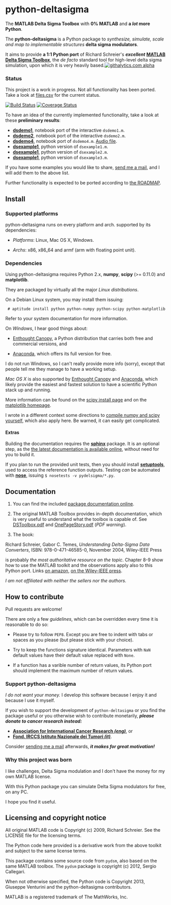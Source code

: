 python-deltasigma
===============

The **MATLAB Delta Sigma Toolbox** with **0% MATLAB** and **a *lot* more Python**.

The **python-deltasigma** is a Python package to *synthesize, simulate, scale and map to implementable structures* **delta sigma modulators**.

It aims to provide **a 1:1 Python port** of Richard Schreier's ***excellent*** 
**[MATLAB Delta Sigma Toolbox](http://www.mathworks.com/matlabcentral/fileexchange/19-delta-sigma-toolbox)**,
the *de facto* standard tool for high-level delta sigma simulation, upon which it is very heavily based.[![githalytics.com alpha](https://cruel-carlota.pagodabox.com/36f25accf60f391456efe66910bf84f8 "githalytics.com")](http://githalytics.com/ggventurini/python-deltasigma)

### Status

This project is a work in progress. Not all functionality has been ported. Take a look at [files.csv](https://github.com/ggventurini/python-deltasigma/blob/master/files.csv) for the current status.

[![Build Status](https://travis-ci.org/ggventurini/python-deltasigma.png?branch=master)](https://travis-ci.org/ggventurini/python-deltasigma) [![Coverage Status](https://coveralls.io/repos/ggventurini/python-deltasigma/badge.png?branch=master)](https://coveralls.io/r/ggventurini/python-deltasigma?branch=master)

To have an idea of the currently implemented functionality, take a look at these **preliminary results**:

* **[dsdemo1](http://nbviewer.ipython.org/gist/ggventurini/8040189)**, notebook port of the interactive `dsdemo1.m`.
* **[dsdemo2](http://nbviewer.ipython.org/gist/ggventurini/8044644)**, notebook port of the interactive `dsdemo2.m`.
* **[dsdemo4](http://nbviewer.ipython.org/gist/ggventurini/8255785/dsdemo4.ipynb)**, notebook port of `dsdemo4.m`. [Audio file](https://gist.github.com/ggventurini/8255785/raw/8fb7d94236b917e6d557fb538d3f35a3144c038c/sax.wav.b64).
* **[dsexample1](http://nbviewer.ipython.org/7251113)**, python version of `dsexample1.m`.
* **[dsexample1](http://nbviewer.ipython.org/8323435)**, python version of `dsexample2.m`.
* **[dsexample1](http://nbviewer.ipython.org/8323046)**, python version of `dsexample3.m`.

If you have some examples you would like to share, [send me a mail](http://tinymailto.com/5310), and I will add them to the above list.

Further functionality is expected to be ported according to [the ROADMAP](https://github.com/ggventurini/python-deltasigma/blob/master/ROADMAP.md).

## Install

### Supported platforms

python-deltasigma runs on every platform and arch. supported by its dependencies:

 * *Platforms*: Linux, Mac OS X, Windows.

 * *Archs*: x86, x86_64 and armf (arm with floating point unit).

### Dependencies

Using python-deltasigma requires Python 2.x, **numpy**, **scipy** (>= 0.11.0) and **matplotlib**.

They are packaged by virtually all the major *Linux distributions*. 

On a Debian Linux system, you may install them issuing:

```
 # aptitude install python python-numpy python-scipy python-matplotlib
```

Refer to your system documentation for more information.

On *Windows*, I hear good things about: 

 * [Enthought Canopy](https://www.enthought.com/store/), a Python distribution 
that carries both free and commercial versions, and
 
 * [Anaconda](https://store.continuum.io/cshop/anaconda/), 
which offers its full version for free. 

I do not run Windows, so I can't really provide more info (sorry), except 
that people tell me they manage to have a working setup. 

*Mac OS X* is also supported by [Enthought Canopy](https://www.enthought.com/store/)
and [Anaconda](https://store.continuum.io/cshop/anaconda/), which likely
provide the easiest and fastest solution to have a scientific Python stack up 
and running.

More information can be found on the 
[scipy install page](http://www.scipy.org/install.html) and on the 
[matplotlib homepage](http://matplotlib.org/).

I wrote in a different context some directions to [compile numpy and scipy yourself](https://github.com/ahkab/ahkab/wiki/Install:-numpy-and-scipy), which also apply here. Be warned, it can easily get complicated.

#### Extras

Building the documentation requires the **[sphinx](http://sphinx-doc.org/)** package. It is an optional step, as the [the latest documentation is available online](http://python-deltasigma.readthedocs.org/en/latest/), without need for you to build it.

If you plan to run the provided unit tests, then you should install 
**[setuptools](https://pypi.python.org/pypi/setuptools)**, used to access the 
reference function outputs. Testing *can* be automated with 
**[nose](https://pypi.python.org/pypi/nose/)**, issuing 
`$ nosetests -v pydelsigma/*.py`.

## Documentation

1. You can find the included [package documentation online](http://python-deltasigma.readthedocs.org/en/latest/).

2. The original MATLAB Toolbox provides in-depth documentation, which is very useful to understand what the toolbox is capable of. See [DSToolbox.pdf](https://github.com/ggventurini/python-deltasigma/blob/master/delsig/DSToolbox.pdf?raw=true) and [OnePageStory.pdf](https://github.com/ggventurini/python-deltasigma/blob/master/delsig/OnePageStory.pdf?raw=true) (*PDF warning*).

3. The book:

Richard Schreier, Gabor C. Temes, *Understanding Delta-Sigma Data Converters*, ISBN: 978-0-471-46585-0, November 2004, Wiley-IEEE Press 

is probably *the most authoritative resource on the topic*. Chapter 8-9 show how to use the MATLAB toolkit and the observations apply also to this Python port. Links [on amazon](http://www.amazon.com/Understanding-Delta-Sigma-Converters-Richard-Schreier/dp/0471465852), [on the Wiley-IEEE press](http://eu.wiley.com/WileyCDA/WileyTitle/productCd-0471465852,miniSiteCd-IEEE2.html). 

*I am not affiliated with neither the sellers nor the authors.*

## How to contribute

Pull requests are welcome!

There are only a few *guidelines*, which can be overridden every time it is reasonable to do so:

* Please try to follow `PEP8`. Except you are free to indent with tabs or spaces as you please (but please stick with your choice). 

* Try to keep the functions signature identical. Parameters with `NaN` default values have their default value replaced with `None`. 

* If a function has a varible number of return values, its Python port should implement the maximum number of return values.

### Support python-deltasigma

*I do not want your money.* I develop this software because I enjoy it and because I use it myself.

If you wish to support the development of `python-deltasigma` or you find the package useful or you otherwise wish to contribute monetarily, ***please donate to cancer research instead:*** 

* **[Association for International Cancer Research *(eng)*](http://www.aicr.org.uk/donate.aspx)**, or 
* **[Fond. IRCCS Istituto Nazionale dei Tumori *(it)*](http://www.istitutotumori.mi.it/modules.php?name=Content&pa=showpage&pid=24)**.

Consider [sending me a mail](http://tinymailto.com/5310) afterwards, ***it makes for great motivation!***

### Why this project was born

I like challenges, Delta Sigma modulation and I don't have the money for my own MATLAB license.

With this Python package you can simulate Delta Sigma modulators for free, on any PC. 

I hope you find it useful.

## Licensing and copyright notice

All original MATLAB code is Copyright (c) 2009, Richard Schreier. 
See the LICENSE file for the licensing terms.

The Python code here provided is a derivative work from the above toolkit and 
subject to the same license terms.

This package contains some source code from `pydsm`, also based on the same 
MATLAB toolbox. The `pydsm` package is copyright (c) 2012, Sergio Callegari.

When not otherwise specified, the Python code is Copyright 2013, Giuseppe 
Venturini and the python-deltasigma contributors.

MATLAB is a registered trademark of The MathWorks, Inc.
